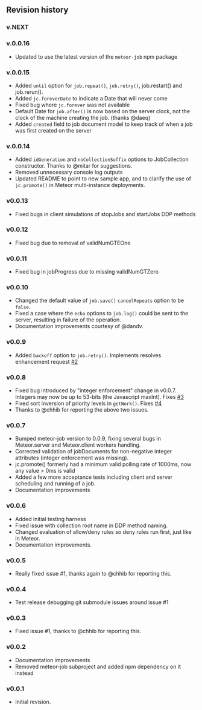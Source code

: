 ## Revision history

### v.NEXT

### v.0.0.16

* Updated to use the latest version of the `meteor-job` npm package

### v.0.0.15

* Added `until` option for `job.repeat()`, `job.retry()`, job.restart() and job.rerun().
* Added `jc.foreverDate` to indicate a Date that will never come
* Fixed bug where `jc.forever` was not available
* Default Date for `job.after()` is now based on the server clock, not the clock of the machine creating the job. (thanks @daeq)
* Added `created` field to job document model to keep track of when a job was first created on the server

### v.0.0.14

* Added `idGeneration` and `noCollectionSuffix` options to JobCollection constructor. Thanks to @mitar for suggestions.
* Removed unnecessary console log outputs
* Updated README to point to new sample app, and to clarify the use of `jc.promote()` in Meteor multi-instance deployments.

### v0.0.13

* Fixed bugs in client simulations of stopJobs and startJobs DDP methods

### v0.0.12

* Fixed bug due to removal of validNumGTEOne

### v0.0.11

* Fixed bug in jobProgress due to missing validNumGTZero

### v0.0.10

* Changed the default value of `job.save()` `cancelRepeats` option to be `false`.
* Fixed a case where the `echo` options to `job.log()` could be sent to the server, resulting in failure of the operation.
* Documentation improvements courtesy of @dandv.

### v0.0.9

* Added `backoff` option to `job.retry()`. Implements resolves enhancement request [#2](https://github.com/vsivsi/meteor-job-collection/issues/2)

### v0.0.8

* Fixed bug introduced by "integer enforcement" change in v0.0.7. Integers may now be up to 53-bits (the Javascript maxInt). Fixes [#3](https://github.com/vsivsi/meteor-job-collection/issues/3)
* Fixed sort inversion of priority levels in `getWork()`. Fixes [#4](https://github.com/vsivsi/meteor-job-collection/issues/4)
* Thanks to @chhib for reporting the above two issues.

### v0.0.7

* Bumped meteor-job version to 0.0.9, fixing several bugs in Meteor.server and Meteor.client workers handling.
* Corrected validation of jobDocuments for non-negative integer attributes (integer enforcement was missing).
* jc.promote() formerly had a minimum valid polling rate of 1000ms, now any value > 0ms is valid
* Added a few more acceptance tests including client and server scheduling and running of a job.
* Documentation improvements

### v0.0.6

* Added initial testing harness
* Fixed issue with collection root name in DDP method naming.
* Changed evaluation of allow/deny rules so deny rules run first, just like in Meteor.
* Documentation improvements.

### v0.0.5

* Really fixed issue #1, thanks again to @chhib for reporting this.

### v0.0.4

* Test release debugging git submodule issues around issue #1

### v0.0.3

* Fixed issue #1, thanks to @chhib for reporting this.

### v0.0.2

* Documentation improvements
* Removed meteor-job subproject and added npm dependency on it instead

### v0.0.1

* Initial revision.
